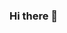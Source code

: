 ### Hi there 👋

<!--
**kiss8981/kiss8981** is a ✨ _special_ ✨ repository because its `README.md` (this file) appears on your GitHub profile.

![Kim Dohyun's GitHub stats](https://github-readme-stats.vercel.app/api?username=kiss8981&show_icons=true&theme=radical)
